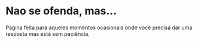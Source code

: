 # Nao se ofenda, mas...
Pagina feita para aqueles momentos ocasionais onde você precisa dar uma resposta mas está sem paciência.
